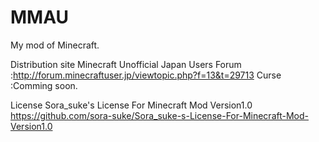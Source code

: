 ﻿# MMAU
My mod of Minecraft.

Distribution site
Minecraft Unofficial Japan Users Forum :http://forum.minecraftuser.jp/viewtopic.php?f=13&t=29713
Curse :Comming soon.

License
﻿Sora_suke's License For Minecraft Mod Version1.0
https://github.com/sora-suke/Sora_suke-s-License-For-Minecraft-Mod-Version1.0
